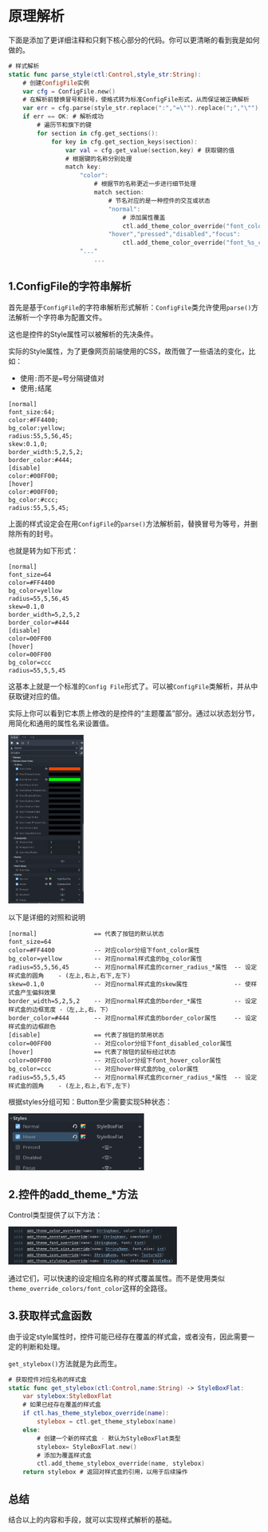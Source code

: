 # 原理解析

下面是添加了更详细注释和只剩下核心部分的代码。你可以更清晰的看到我是如何做的。

```swift
# 样式解析
static func parse_style(ctl:Control,style_str:String):
	# 创建ConfigFile实例
	var cfg = ConfigFile.new()
	# 在解析前替换冒号和封号，使格式转为标准ConfigFile形式，从而保证被正确解析
	var err = cfg.parse(style_str.replace(":","=\"").replace(";","\""))
	if err == OK: # 解析成功
		# 遍历节和旗下的键
		for section in cfg.get_sections():
			for key in cfg.get_section_keys(section):
				var val = cfg.get_value(section,key) # 获取键的值
				# 根据键的名称分别处理
				match key:
					"color":
						# 根据节的名称更近一步进行细节处理
						match section:
							# 节名对应的是一种控件的交互或状态
							"normal":
								# 添加属性覆盖
								ctl.add_theme_color_override("font_color",Color(val))
							"hover","pressed","disabled","focus":
								ctl.add_theme_color_override("font_%s_color" % section,Color(val))
					"..."
						...
```
## 1.ConfigFile的字符串解析

首先是基于`ConfigFile`的字符串解析形式解析：`ConfigFile`类允许使用`parse()`方法解析一个字符串为配置文件。

这也是控件的Style属性可以被解析的先决条件。

实际的Style属性，为了更像网页前端使用的CSS，故而做了一些语法的变化，比如：

- 使用`:`而不是`=`号分隔键值对
- 使用`;`结尾

```
[normal]
font_size:64;
color:#FF4400;
bg_color:yellow;
radius:55,5,56,45;
skew:0.1,0;
border_width:5,2,5,2;
border_color:#444;
[disable]
color:#00FF00;
[hover]
color:#00FF00;
bg_color:#ccc;
radius:55,5,5,45;
```

上面的样式设定会在用`ConfigFile`的`parse()`方法解析前，替换冒号为等号，并删除所有的封号。

也就是转为如下形式：

```
[normal]
font_size=64
color=#FF4400
bg_color=yellow
radius=55,5,56,45
skew=0.1,0
border_width=5,2,5,2
border_color=#444
[disable]
color=00FF00
[hover]
color=00FF00
bg_color=ccc
radius=55,5,5,45
```

这基本上就是一个标准的`Config File`形式了。可以被`ConfigFile`类解析，并从中获取键对应的值。

实际上你可以看到它本质上修改的是控件的“主题覆盖”部分。通过以状态划分节，用简化和通用的属性名来设置值。

<img src="./原理解析.assets/image-20231015223606361.png" alt="image-20231015223606361" style="zoom:33%;" />

以下是详细的对照和说明

```
[normal]                == 代表了按钮的默认状态
font_size=64
color=#FF4400           -- 对应color分组下font_color属性
bg_color=yellow		    -- 对应normal样式盒的bg_color属性
radius=55,5,56,45		-- 对应normal样式盒的corner_radius_*属性  -- 设定样式盒的圆角    - (左上,右上,右下,左下)
skew=0.1,0				-- 对应normal样式盒的skew属性             -- 使样式盒产生偏斜效果
border_width=5,2,5,2	-- 对应normal样式盒的border_*属性         -- 设定样式盒的边框宽度 -（左,上,右，下）
border_color=#444		-- 对应normal样式盒的border_color属性     -- 设定样式盒的边框颜色
[disable]               == 代表了按钮的禁用状态
color=00FF00			-- 对应color分组下font_disabled_color属性
[hover]					== 代表了按钮的鼠标经过状态
color=00FF00			-- 对应color分组下font_hover_color属性
bg_color=ccc			-- 对应hover样式盒的bg_color属性
radius=55,5,5,45		-- 对应normal样式盒的corner_radius_*属性  -- 设定样式盒的圆角    - (左上,右上,右下,左下)
```

根据styles分组可知：Button至少需要实现5种状态：

<img src="./原理解析.assets/image-20231015224838390.png" alt="image-20231015224838390" style="zoom:33%;" />

## 2.控件的add_theme_*方法

Control类型提供了以下方法：

<img src="./原理解析.assets/image-20231015225833901.png" alt="image-20231015225833901" style="zoom:33%;" />

通过它们，可以快速的设定相应名称的样式覆盖属性。而不是使用类似`theme_override_colors/font_color`这样的全路径。

## 3.获取样式盒函数

由于设定style属性时，控件可能已经存在覆盖的样式盒，或者没有，因此需要一定的判断和处理。

`get_stylebox()`方法就是为此而生。

```swift
# 获取控件对应名称的样式盒
static func get_stylebox(ctl:Control,name:String) -> StyleBoxFlat:
	var stylebox:StyleBoxFlat
	# 如果已经存在覆盖的样式盒
	if ctl.has_theme_stylebox_override(name):
		stylebox = ctl.get_theme_stylebox(name)
	else:
		# 创建一个新的样式盒 - 默认为StyleBoxFlat类型
		stylebox= StyleBoxFlat.new()
		# 添加为覆盖样式盒
		ctl.add_theme_stylebox_override(name, stylebox)
	return stylebox # 返回对样式盒的引用，以用于后续操作
```

## 总结

结合以上的内容和手段，就可以实现样式解析的基础。

